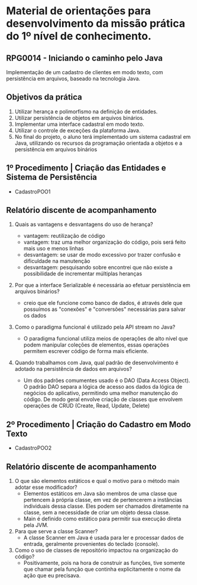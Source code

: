 # Material de orientações para desenvolvimento da missão prática do 1º nível de conhecimento.

## RPG0014  - Iniciando o caminho pelo Java

Implementação de um cadastro de clientes em modo texto, com persistência em
arquivos, baseado na tecnologia Java.

## Objetivos da prática

1. Utilizar herança e polimorfismo na  definição de entidades.
1. Utilizar persistência de objetos em arquivos binários.
1. Implementar uma interface cadastral em modo texto.
1. Utilizar o controle de exceções da plataforma Java.
1. No final do projeto, o aluno terá implementado um sistema cadastral em Java, utilizando os recursos da programação orientada a objetos e a persistência em arquivos binários

## 1º Procedimento | Criação das Entidades e Sistema de Persistência

- CadastroPOO1

## Relatório discente de acompanhamento
1. Quais as vantagens e desvantagens do uso de herança?
    - vantagem: reutilização de código
    - vantagem: traz uma melhor organização do código, pois será feito mais uso e menos linhas
    - desvantagem: se usar de modo excessivo por trazer confusão e dificuldade na manutenção
    - desvantagem: pesquisando sobre encontrei que não existe a possibilidade de incrementar múltiplas heranças

1. Por que a interface Serializable é necessária ao efetuar persistência em arquivos
binários?
    - creio que ele funcione como banco de dados, é através dele que possuímos as "conexões" e "conversões" necessárias para salvar os dados

1. Como o paradigma funcional é utilizado pela API stream no Java?
    - O paradigma funcional utiliza meios de operações de alto nível que podem manipular coleções de elementos, essas operações permitem escrever código de forma mais eficiente.

1. Quando trabalhamos com Java, qual padrão de desenvolvimento é adotado na persistência de dados em arquivos?
    - Um dos padrões comumentes usado é o DAO (Data Access Object). O padrão DAO separa a lógica de acesso aos dados da lógica de negócios do aplicativo, permitindo uma melhor manutenção do código. De modo geral envolve criação de classes que envolvem operações de CRUD (Create, Read, Update, Delete)

## 2º Procedimento | Criação do Cadastro em Modo Texto

- CadastroPOO2

## Relatório discente de acompanhamento

1. O que são elementos estáticos e qual o motivo para o método main adotar esse modificador?
    - Elementos estáticos em Java são membros de uma classe que pertencem à própria classe, em vez de pertencerem a instâncias individuais dessa classe. Eles podem ser chamados diretamente na classe, sem a necessidade de criar um objeto dessa classe.
    - Main é definido como estático para permitir sua execução direta pela JVM.
1. Para que serve a classe Scanner?
    - A classe Scanner em Java é usada para ler e processar dados de entrada, geralmente provenientes do teclado (console).
1. Como o uso de classes de repositório impactou na organização do código?
    - Positivamente, pois na hora de construir as funções, tive somente que chamar pela função que continha explicitamente o nome da ação que eu precisava.